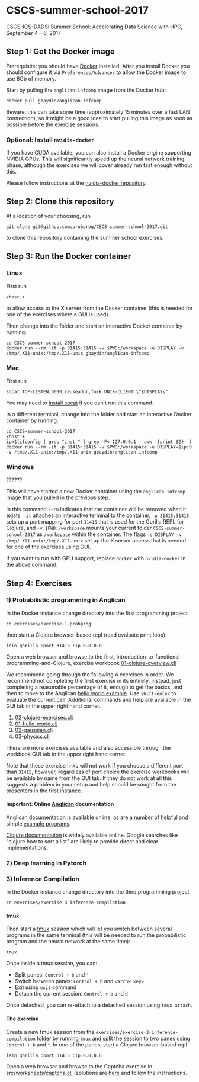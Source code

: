 # CSCS-summer-school-2017
CSCS-ICS-DADSi Summer School: Accelerating Data Science with HPC, September 4 – 6, 2017

## Step 1: Get the Docker image

Prerequisite: you should have [Docker](https://www.docker.com/) installed.  After you install Docker you should configure it via `Preferences/Advances` to allow the Docker image to use 8Gb of memory.

Start by pulling the `anglican-infcomp` image from the Docker hub:

```
docker pull gbaydin/anglican-infcomp
```

Beware: this can take some time (approximately 15 minutes over a fast LAN connection), so it might be a good idea to start pulling this image as soon as possible before the exercise sessions.


### Optional: Install `nvidia-docker`

If you have CUDA available, you can also install a Docker engine supporting NVIDIA GPUs. This will significantly speed up the neural network training phase, although the exercises we will cover already run fast enough without this.

Please follow instructions at the [nvidia-docker repository](https://github.com/NVIDIA/nvidia-docker).

## Step 2: Clone this repository

At a location of your choosing, run

```
git clone git@github.com:probprog/CSCS-summer-school-2017.git
```

to clone this repository containing the summer school exercises.

## Step 3: Run the Docker container

### Linux

First run

```
xhost +
```

to allow access to the X server from the Docker container (this is needed for one of the exercises where a GUI is used).


Then change into the folder and start an interactive Docker container by running:

```
cd CSCS-summer-school-2017
docker run --rm -it -p 31415:31415 -v $PWD:/workspace -e DISPLAY -v /tmp/.X11-unix:/tmp/.X11-unix gbaydin/anglican-infcomp
```

### Mac

First run

```
socat TCP-LISTEN:6000,reuseaddr,fork UNIX-CLIENT:\"$DISPLAY\"
```

You may need to [install socat](http://macappstore.org/socat/) if you can't run this command.  

In a different terminal, change into the folder and start an interactive Docker container by running:

```
cd CSCS-summer-school-2017
xhost +
ip=$(ifconfig | grep "inet " | grep -Fv 127.0.0.1 | awk '{print $2}' )
docker run --rm -it -p 31415:31415 -v $PWD:/workspace -e DISPLAY=$ip:0 -v /tmp/.X11-unix:/tmp/.X11-unix gbaydin/anglican-infcomp
```

### Windows

??????




This will have started a new Docker container using the `anglican-infcomp` image that you pulled in the previous step.

In this command `--rm` indicates that the container will be removed when it exists, `-it` attaches an interactive terminal to the container, `-p 31415:31415` sets up a port mapping for port `31415` that is used for the Gorilla REPL for Clojure, and `-v $PWD:/workspace` mounts your current folder `CSCS-summer-school-2017` as `/workspace` within the container. The flags `-e DISPLAY -v /tmp/.X11-unix:/tmp/.X11-unix` set up the X server access that is needed for one of the exercises using GUI.

If you want to run with GPU support, replace `docker` with `nvidia-docker` in the above command.

## Step 4: Exercises

### 1) Probabilistic programming in Anglican

In the Docker instance change directory into the first programming project

```
cd exercises/exercise-1-probprog
```

then start a Clojure browser-based repl (read evaluate print loop)

```
lein gorilla :port 31415 :ip 0.0.0.0
```

Open a web browser and browse to the first, introduction-to-functional-programming-and-Clojure, exercise workbook [01-clojure-overview.clj](http://0.0.0.0:31415/worksheet.html?filename=worksheets/intro-to-clojure/01-clojure-overview.clj)

We recommend going through the following 4 exercises in order.  We recommend not completing the first exercise in its entirety, instead, just completing a reasonable percentage of it, enough to get the basics, and then to move to the Anglican [hello world example](http://0.0.0.0:31415/worksheet.html?filename=worksheets/intro-to-anglican/01-hello-world.clj).  Use `shift-enter` to evaluate the current cell.  Additional commands and help are available in the GUI tab in the upper right hand corner.

  1. [02-clojure-exercises.clj](http://0.0.0.0:31415/worksheet.html?filename=worksheets/intro-to-clojure/02-clojure-exercises.clj)
  2. [01-hello-world.clj](http://0.0.0.0:31415/worksheet.html?filename=worksheets/intro-to-anglican/01-hello-world.clj)
  3. [02-gaussian.clj](http://0.0.0.0:31415/worksheet.html?filename=worksheets/intro-to-anglican/02-gaussian.clj)
  4. [03-physics.clj](http://0.0.0.0:31415/worksheet.html?filename=worksheets/intro-to-anglican/03-physics.clj)

There are more exercises available and also accessible through the workbook GUI tab in the upper right hand corner.

Note that these exercise links will not work if you choose a different port than `31415`, however, regardless of port choice the exercise workbooks will be available by name from the GUI tab.  If they do not work at all this suggests a problem in your setup and help should be sought from the presenters in the first instance.  

#### Important: Online [Anglican](http://www.robots.ox.ac.uk/~fwood/anglican/) documentation

Anglican [documentation](http://www.robots.ox.ac.uk/~fwood/anglican/language/index.html) is available online, as are a number of helpful and simple [example programs](http://www.robots.ox.ac.uk/~fwood/anglican/examples/index.html).

[Clojure documentation](https://clojuredocs.org/) is widely available online.  Google searches like "clojure how to sort a list" are likely to provide direct and clear implementations.

### 2) Deep learning in Pytorch

### 3) Inference Compilation

In the Docker instance change directory into the third programming project

```
cd exercises/exercise-3-inference-compilation
```

#### tmux
Then start a [tmux](https://github.com/tmux/tmux/wiki) session which will let you switch between several programs in the same terminal (this will be needed to run the probabilistic program and the neural network at the same time):

```
tmux
```

Once inside a tmux session, you can:
- Split panes: `Control + b` and `"`
- Switch between panes: `Control + b` and `<arrow key>`
- Exit using `exit` command
- Detach the current session: `Control + b` and `d`

Once detached, you can re-attach to a detached session using `tmux attach`.

#### The exercise

Create a new tmux session from the `exercises/exercise-3-inference-compilation` folder by running `tmux` and split the session to two panes using `Control + b` and `"`.
In one of the panes, start a Clojure browser-based repl

```
lein gorilla :port 31415 :ip 0.0.0.0
```

Open a web browser and browse to the Captcha exercise in [src/worksheets/captcha.clj](http://0.0.0.0:31415/worksheet.html?filename=src/worksheets/captcha.clj) (solutions are [here](http://0.0.0.0:31415/worksheet.html?filename=src/solutions/captcha-solutions.clj) and follow the instructions.
